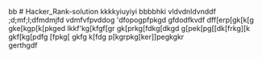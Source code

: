 bb # Hacker_Rank-solution
kkkkyiuyiyi
bbbbhki
vldvdnldvnddf
;d;mf;l;dfmdmjfd
vdmfvfpvddog
'dfopogpfpkgd
gfdodfkvdf
dff[erp[gk[k[g
gke[kgp[k[pkged
lkkf'kg[kfgf[gr
gk[prkg[fdkg[dkgd
g[pek[pg[[dk[frkg][k
gkf[kg[pdfg
[fpkg[
gkfg
k[fdg
p[kgrpkg[ker\]]pegkgkr\
gerthgdf
